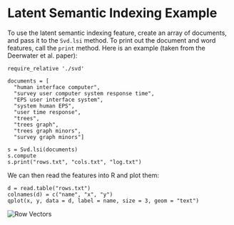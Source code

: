 # Latent Semantic Indexing Example

To use the latent semantic indexing feature, create an array of documents, and pass it to the `Svd.lsi` method. To print out the document and word features, call the `print` method. Here is an example (taken from the Deerwater et al. paper):

	require_relative './svd'

	documents = [
	  "human interface computer",
	  "survey user computer system response time",
	  "EPS user interface system",
	  "system human EPS",
	  "user time response",
	  "trees",
	  "trees graph",
	  "trees graph minors",
	  "survey graph minors"]

	s = Svd.lsi(documents)
	s.compute
	s.print("rows.txt", "cols.txt", "log.txt")
	
We can then read the features into R and plot them:

	d = read.table("rows.txt")
	colnames(d) = c("name", "x", "y")
	qplot(x, y, data = d, label = name, size = 3, geom = "text")
	
![Row Vectors](https://img.skitch.com/20110304-rcagbqb6nh7sq4pw93jw729ewi.jpg)